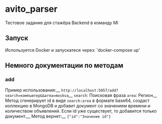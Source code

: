 # avito_parser
Тестовое задание для стажёра Backend в команду MI
## Запуск
Используется Docker и запускатеся через:
'docker-compose up'
## Немного документации по методам
### add
Пример использования:__
`http://localhost:5057/add?search=компьютер&&area=moskva`__
`search`: Поисковая фраза
`area`: Регион__
Метод сгенерирует id в виде `search:area` в формате base64, создаст коллекцию в MongoDB и добавит документ со значением времени и количеством объявлений. Если id уже существует, то добавится только документ.__
Метод вернет:__
`{"id":"Значение id"}`

